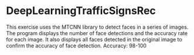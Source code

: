 # DeepLearningTrafficSignsRec

This exercise uses the MTCNN library to detect faces in a series of images. The program displays the number of face detections and the accuracy rate for each image. It also displays all faces detected in the original image to confirm the accuracy of face detection.
Accuracy: 98-100
